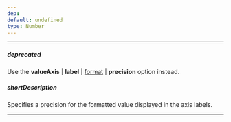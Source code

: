 ```yaml
---
dep: 
default: undefined
type: Number
---
```

---
##### deprecated
Use the **valueAxis** | **label** | [format](/api-reference/20%20Data%20Visualization%20Widgets/dxChart/1%20Configuration/valueAxis/label/format.md '/Documentation/ApiReference/Data_Visualization_Widgets/dxChart/Configuration/valueAxis/label/#format') | **precision** option instead.

##### shortDescription
Specifies a precision for the formatted value displayed in the axis labels.

---
